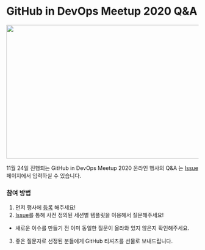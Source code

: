 # GitHub in DevOps Meetup 2020 Q&A

<img src="https://user-images.githubusercontent.com/32116431/97534161-db803e80-19fc-11eb-9b92-30a1fe2110b5.jpg" width="600" height="350">

11월 24일 진행되는 GitHub in DevOps Meetup 2020 온라인 행사의 Q&A 는 [Issue](https://github.com/tangungithub/GDM2020-QnA/issues) 페이지에서 입력하실 수 있습니다.

### 참여 방법

1. 먼저 행사에 [등록](https://festa.io/events/1256) 해주세요!
2. [Issue](https://github.com/tangungithub/GDM2020-QnA/issues)를 통해 사전 정의된 세션별 템플릿을 이용해서 질문해주세요!
  * 새로운 이슈를 만들기 전 이미 동일한 질문이 올라와 있지 않은지 확인해주세요.
3. 좋은 질문자로 선정된 분들에게 GitHub 티셔츠를 선물로 보내드립니다.
